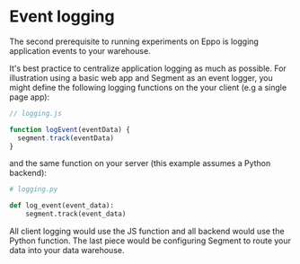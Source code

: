 # Event logging

The second prerequisite to running experiments on Eppo is logging application events to your warehouse.

It's best practice to centralize application logging as much as possible. For illustration using a basic web app and Segment as an event logger, you might define the following logging functions on the your client (e.g a single page app):

```js
// logging.js

function logEvent(eventData) {
  segment.track(eventData)
}
```

and the same function on your server (this example assumes a Python backend):

```python
# logging.py

def log_event(event_data):
    segment.track(event_data)
```

All client logging would use the JS function and all backend would use the Python function. The last piece would be configuring Segment to route your data into your data warehouse.